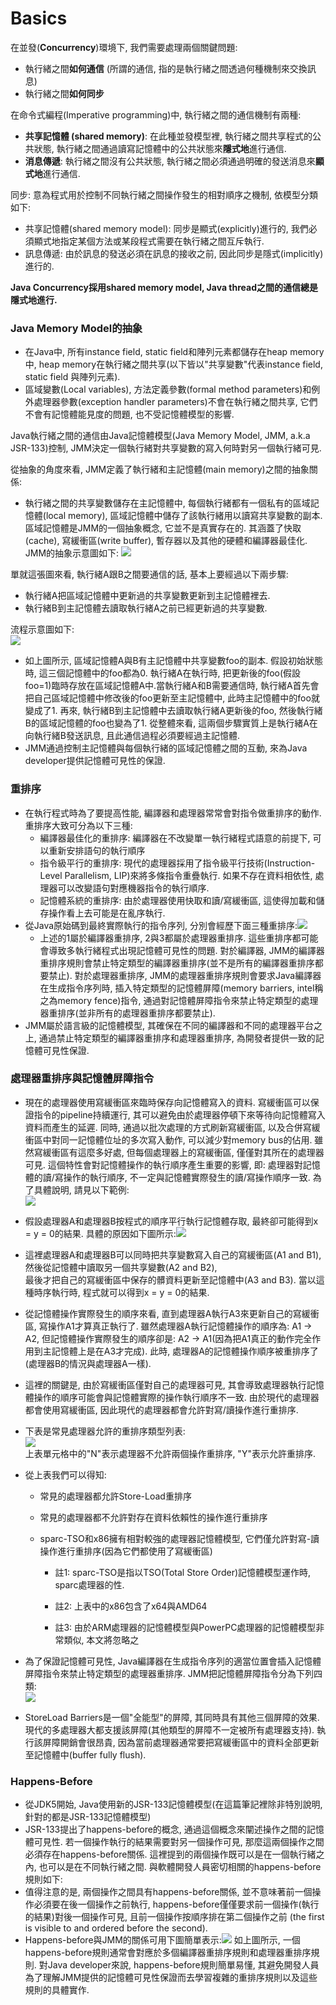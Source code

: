 # Basics

在並發\(**Concurrency**\)環境下, 我們需要處理兩個關鍵問題:

* 執行緒之間**如何通信** \(所謂的通信, 指的是執行緒之間透過何種機制來交換訊息\)
* 執行緒之間**如何同步**

在命令式編程\(Imperative programming\)中, 執行緒之間的通信機制有兩種:

* **共享記憶體 \(shared memory\)**: 在此種並發模型裡, 執行緒之間共享程式的公共狀態, 執行緒之間通過讀寫記憶體中的公共狀態來**隱式地**進行通信.
* **消息傳遞**: 執行緒之間沒有公共狀態, 執行緒之間必須通過明確的發送消息來**顯式地**進行通信.

同步: 意為程式用於控制不同執行緒之間操作發生的相對順序之機制, 依模型分類如下:

* 共享記憶體\(shared memory model\): 同步是顯式\(explicitly\)進行的, 我們必須顯式地指定某個方法或某段程式需要在執行緒之間互斥執行.
* 訊息傳遞: 由於訊息的發送必須在訊息的接收之前, 因此同步是隱式\(implicitly\)進行的.

**Java Concurrency採用shared memory model, Java thread之間的通信總是隱式地進行.**

### Java Memory Model的抽象

* 在Java中, 所有instance field, static field和陣列元素都儲存在heap memory中, heap memory在執行緒之間共享\(以下皆以"共享變數"代表instance field, static field 與陣列元素\).
* 區域變數\(Local variables\), 方法定義參數\(formal method parameters\)和例外處理器參數\(exception handler parameters\)不會在執行緒之間共享, 它們不會有記憶體能見度的問題, 也不受記憶體模型的影響.

Java執行緒之間的通信由Java記憶體模型\(Java Memory Model, JMM, a.k.a JSR-133\)控制, JMM決定一個執行緒對共享變數的寫入何時對另一個執行緒可見.

從抽象的角度來看, JMM定義了執行緒和主記憶體\(main memory\)之間的抽象關係:

* 執行緒之間的共享變數儲存在主記憶體中, 每個執行緒都有一個私有的區域記憶體\(local memory\), 區域記憶體中儲存了該執行緒用以讀寫共享變數的副本.區域記憶體是JMM的一個抽象概念, 它並不是真實存在的. 其涵蓋了快取\(cache\), 寫緩衝區\(write buffer\), 暫存器以及其他的硬體和編譯器最佳化. JMM的抽象示意圖如下: ![](/assets/jmm-01.png)

單就這張圖來看, 執行緒A跟B之間要通信的話, 基本上要經過以下兩步驟:

* 執行緒A把區域記憶體中更新過的共享變數更新到主記憶體裡去.
* 執行緒B到主記憶體去讀取執行緒A之前已經更新過的共享變數.

流程示意圖如下:  
![](/assets/jmm-02.png)

* 如上圖所示, 區域記憶體A與B有主記憶體中共享變數foo的副本. 假設初始狀態時, 這三個記憶體中的foo都為0. 執行緒A在執行時, 把更新後的foo\(假設foo=1\)臨時存放在區域記憶體A中.當執行緒A和B需要通信時, 執行緒A首先會把自己區域記憶體中修改後的foo更新至主記憶體中, 此時主記憶體中的foo就變成了1. 再來, 執行緒B到主記憶體中去讀取執行緒A更新後的foo, 然後執行緒B的區域記憶體的foo也變為了1. 從整體來看, 這兩個步驟實質上是執行緒A在向執行緒B發送訊息, 且此通信過程必須要經過主記憶體.
* JMM通過控制主記憶體與每個執行緒的區域記憶體之間的互動, 來為Java developer提供記憶體可見性的保證.

### 重排序

* 在執行程式時為了要提高性能, 編譯器和處理器常常會對指令做重排序的動作. 重排序大致可分為以下三種:
  * 編譯器最佳化的重排序: 編譯器在不改變單一執行緒程式語意的前提下, 可以重新安排語句的執行順序
  * 指令級平行的重排序: 現代的處理器採用了指令級平行技術\(Instruction-Level Parallelism, LIP\)來將多條指令重疊執行. 如果不存在資料相依性, 處理器可以改變語句對應機器指令的執行順序.
  * 記憶體系統的重排序: 由於處理器使用快取和讀/寫緩衝區, 這使得加載和儲存操作看上去可能是在亂序執行.
* 從Java原始碼到最終實際執行的指令序列, 分別會經歷下面三種重排序:![](/assets/jmm-03.png)
  * 上述的1屬於編譯器重排序, 2與3都屬於處理器重排序. 這些重排序都可能會導致多執行緒程式出現記憶體可見性的問題. 對於編譯器, JMM的編譯器重排序規則會禁止特定類型的編譯器重排序\(並不是所有的編譯器重排序都要禁止\). 對於處理器重排序, JMM的處理器重排序規則會要求Java編譯器在生成指令序列時, 插入特定類型的記憶體屏障\(memory barriers, intel稱之為memory fence\)指令, 通過對記憶體屏障指令來禁止特定類型的處理器重排序\(並非所有的處理器重排序都要禁止\).
* JMM屬於語言級的記憶體模型, 其確保在不同的編譯器和不同的處理器平台之上, 通過禁止特定類型的編譯器重排序和處理器重排序, 為開發者提供一致的記憶體可見性保證.

### 處理器重排序與記憶體屏障指令

* 現在的處理器使用寫緩衝區來臨時保存向記憶體寫入的資料. 寫緩衝區可以保證指令的pipeline持續運行, 其可以避免由於處理器停頓下來等待向記憶體寫入資料而產生的延遲. 同時, 通過以批次處理的方式刷新寫緩衝區, 以及合併寫緩衝區中對同一記憶體位址的多次寫入動作, 可以減少對memory bus的佔用. 雖然寫緩衝區有這麼多好處, 但每個處理器上的寫緩衝區, 僅僅對其所在的處理器可見. 這個特性會對記憶體操作的執行順序產生重要的影響, 即: 處理器對記憶體的讀/寫操作的執行順序, 不一定與記憶體實際發生的讀/寫操作順序一致. 為了具體說明, 請見以下範例:  
  ![](/assets/jmm-04.png)

* 假設處理器A和處理器B按程式的順序平行執行記憶體存取, 最終卻可能得到x = y = 0的結果. 具體的原因如下圖所示:![](/assets/jmm-05.png)

* 這裡處理器A和處理器B可以同時把共享變數寫入自己的寫緩衝區\(A1 and B1\), 然後從記憶體中讀取另一個共享變數\(A2 and B2\),  
  最後才把自己的寫緩衝區中保存的髒資料更新至記憶體中\(A3 and B3\). 當以這種時序執行時, 程式就可以得到x = y = 0的結果.

* 從記憶體操作實際發生的順序來看, 直到處理器A執行A3來更新自己的寫緩衝區, 寫操作A1才算真正執行了. 雖然處理器A執行記憶體操作的順序為: A1 -&gt; A2, 但記憶體操作實際發生的順序卻是: A2 -&gt; A1\(因為把A1真正的動作完全作用到主記憶體上是在A3才完成\). 此時, 處理器A的記憶體操作順序被重排序了\(處理器B的情況與處理器A一樣\).

* 這裡的關鍵是, 由於寫緩衝區僅對自己的處理器可見, 其會導致處理器執行記憶體操作的順序可能會與記憶體實際的操作執行順序不一致. 由於現代的處理器都會使用寫緩衝區, 因此現代的處理器都會允許對寫/讀操作進行重排序.

* 下表是常見處理器允許的重排序類型列表:  
  ![](/assets/jmm-06.png)  
  上表單元格中的"N"表示處理器不允許兩個操作重排序, "Y"表示允許重排序.

* 從上表我們可以得知:

  * 常見的處理器都允許Store-Load重排序

  * 常見的處理器都不允許對存在資料依賴性的操作進行重排序

  * sparc-TSO和x86擁有相對較強的處理器記憶體模型, 它們僅允許對寫-讀操作進行重排序\(因為它們都使用了寫緩衝區\)

    * 註1: sparc-TSO是指以TSO\(Total Store Order\)記憶體模型運作時, sparc處理器的性.

    * 註2: 上表中的x86包含了x64與AMD64

    * 註3: 由於ARM處理器的記憶體模型與PowerPC處理器的記憶體模型非常類似, 本文將忽略之

* 為了保證記憶體可見性, Java編譯器在生成指令序列的適當位置會插入記憶體屏障指令來禁止特定類型的處理器重排序. JMM把記憶體屏障指令分為下列四類:  
  ![](/assets/jmm-07.png)

* StoreLoad Barriers是一個"全能型"的屏障, 其同時具有其他三個屏障的效果. 現代的多處理器大都支援該屏障\(其他類型的屏障不一定被所有處理器支持\). 執行該屏障開銷會很昂貴, 因為當前處理器通常要把寫緩衝區中的資料全部更新至記憶體中\(buffer fully flush\).

### Happens-Before

* 從JDK5開始, Java使用新的JSR-133記憶體模型\(在這篇筆記裡除非特別說明, 針對的都是JSR-133記憶體模型\)
* JSR-133提出了happens-before的概念, 通過這個概念來闡述操作之間的記憶體可見性. 若一個操作執行的結果需要對另一個操作可見, 那麼這兩個操作之間必須存在happens-before關係. 這裡提到的兩個操作既可以是在一個執行緒之內, 也可以是在不同執行緒之間. 與軟體開發人員密切相關的happens-before規則如下:
* 值得注意的是, 兩個操作之間具有happens-before關係, 並不意味著前一個操作必須要在後一個操作之前執行, happens-before僅僅要求前一個操作\(執行的結果\)對後一個操作可見, 且前一個操作按順序排在第二個操作之前 \(the first is visible to and ordered before the second\).
* Happens-before與JMM的關係可用下圖簡單表示:![](/assets/jmm-08.png)
  如上圖所示, 一個happens-before規則通常會對應於多個編譯器重排序規則和處理器重排序規則. 對Java developer來說, happens-before規則簡單易懂, 其避免開發人員為了理解JMM提供的記憶體可見性保證而去學習複雜的重排序規則以及這些規則的具體實作.



